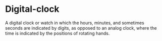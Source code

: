 # Digital-clock

A digital clock or watch in which the hours, minutes, and sometimes seconds are indicated by digits, as opposed to an analog clock, where the time is indicated by the positions of rotating hands.

